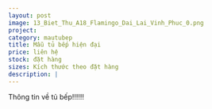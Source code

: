 ```yaml
---
layout: post
image: 13_Biet_Thu_A18_Flamingo_Dai_Lai_Vinh_Phuc_0.png
project:
category: mautubep
title: Mẫu tủ bếp hiện đại
price: liên hệ
stock: đặt hàng
sizes: Kích thước theo đặt hàng
description: |
---
```

Thông tin về tủ bếp!!!!!!